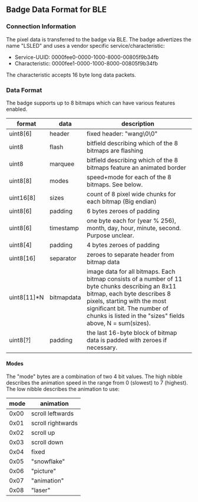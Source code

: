 ## Badge Data Format for BLE

### Connection Information

The pixel data is transferred to the badge via BLE. The badge advertizes the name "LSLED" and uses a vendor specific service/characteristic:

- Service-UUID: 0000fee0-0000-1000-8000-00805f9b34fb
- Characteristic: 0000fee1-0000-1000-8000-00805f9b34fb

The characteristic accepts 16 byte long data packets.

### Data Format

The badge supports up to 8 bitmaps which can have various features enabled.

| format    | data      | description  |
| --------- | --------- | ------------ |
| uint8[6]  | header    | fixed header: "wang\0\0" |
| uint8     | flash     | bitfield describing which of the 8 bitmaps are flashing |
| uint8     | marquee   | bitfield describing which of the 8 bitmaps feature an animated border |
| uint8[8]  | modes     | speed+mode for each of the 8 bitmaps. See below. |
| uint16[8] | sizes     | count of 8 pixel wide chunks for each bitmap (Big endian) |
| uint8[6]  | padding   | 6 bytes zeroes of padding
| uint8[6]  | timestamp | one byte each for (year % 256), month, day, hour, minute, second. Purpose unclear.
| uint8[4]  | padding   | 4 bytes zeroes of padding
| uint8[16] | separator | zeroes to separate header from bitmap data |
| uint8[11]\*N | bitmapdata | image data for all bitmaps. Each bitmap consists of a number of 11 byte chunks describing an 8x11 bitmap, each byte describes 8 pixels, starting with the most significant bit. The number of chunks is listed in the "sizes" fields above, N = sum(sizes). |
| uint8[?] | padding | the last 16-byte block of bitmap data is padded with zeroes if necessary. |


#### Modes

The "mode" bytes are a combination of two 4 bit values. The high nibble describes the animation speed in the range from 0 (slowest) to 7 (highest). The low nibble describes the animation to use:

| mode | animation         |
|------|-------------------|
| 0x00 | scroll leftwards  |
| 0x01 | scroll rightwards |
| 0x02 | scroll up         |
| 0x03 | scroll down       |
| 0x04 | fixed             |
| 0x05 | "snowflake"       |
| 0x06 | "picture"         |
| 0x07 | "animation"       |
| 0x08 | "laser"           |

